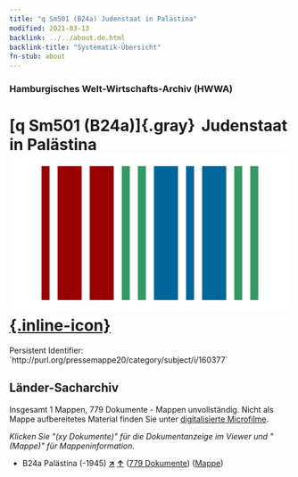 ```yaml
---
title: "q Sm501 (B24a) Judenstaat in Palästina"
modified: 2021-03-13
backlink: ../../about.de.html
backlink-title: "Systematik-Übersicht"
fn-stub: about
---
```


### Hamburgisches Welt-Wirtschafts-Archiv (HWWA)

# [q Sm501 (B24a)]{.gray}&#8201; Judenstaat in Palästina &#160; [![Wikidata](/images/Wikidata-logo.svg "Wikidata"){.inline-icon}](http://www.wikidata.org/entity/Q104711418)

<div class="hint">Persistent Identifier: `http://purl.org/pressemappe20/category/subject/i/160377`</div>







## Länder-Sacharchiv




Insgesamt 1 Mappen, 779 Dokumente - Mappen unvollständig.
Nicht als Mappe aufbereitetes Material finden Sie unter [digitalisierte Microfilme](/film/h1_sh.de.html).

_Klicken Sie "(xy Dokumente)" für die Dokumentanzeige im Viewer und "(Mappe)" für Mappeninformation._



- B24a Palästina (-1945) [**&nearr;**](../../../geo/i/141115/about.de.html "Palästina (-1945) (alle Mappen)") [**&uarr;**](../../../geo/about.de.html#B24a "Ländersystematik") (<a href="https://pm20.zbw.eu/iiifview/folder/sh/141115,160377" title="über: Palästina (-1945) : Judenstaat in Palästina" target="_blank">779 Dokumente</a>) ([Mappe](../../../../folder/sh/1411xx/141115/1603xx/160377/about.de.html))








